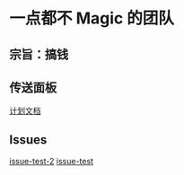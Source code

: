 # 一点都不 Magic 的团队

## 宗旨：搞钱
## 传送面板
[计划文档](https://github.com/MagicConchShellOrg/road-map)
## Issues
<!--LinearIssues-->
[issue-test-2](https://linear.app/shell/issue/MAG-15/issue-test-2)
[issue-test](https://linear.app/shell/issue/MAG-14/issue-test)
<!--LinearIssues-->
